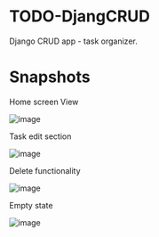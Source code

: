 # TODO-DjangCRUD
Django CRUD app - task organizer.

# Snapshots 


Home screen View

![image](https://user-images.githubusercontent.com/60890947/135246785-68e5db32-6c7f-4e19-8438-82f1dc20988b.png)


Task edit section

![image](https://user-images.githubusercontent.com/60890947/135246840-8e8e8915-d2ed-4bfb-a385-d55a01587858.png)


Delete functionality 

![image](https://user-images.githubusercontent.com/60890947/135246895-de48027b-b55d-4c27-a045-546f93d1646c.png)


Empty state

![image](https://user-images.githubusercontent.com/60890947/135246927-f8734e2a-2701-4f5e-8fc6-1a672b845d6b.png)
